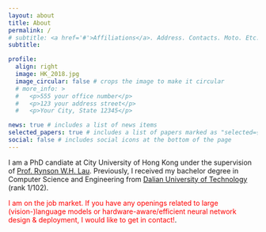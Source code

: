 ```yaml
---
layout: about
title: About
permalink: /
# subtitle: <a href='#'>Affiliations</a>. Address. Contacts. Moto. Etc.
subtitle:

profile:
  align: right
  image: HK_2018.jpg
  image_circular: false # crops the image to make it circular
  # more_info: >
  #   <p>555 your office number</p>
  #   <p>123 your address street</p>
  #   <p>Your City, State 12345</p>

news: true # includes a list of news items
selected_papers: true # includes a list of papers marked as "selected={true}"
social: false # includes social icons at the bottom of the page
---
```


I am a PhD candiate at City University of Hong Kong under the supervision of [Prof. Rynson W.H. Lau](https://scholar.google.com/citations?user=KilQqKYAAAAJ&hl=zh-CN). Previously, I received my bachelor degree in Computer Science and Engineering from [Dalian University of Technology](https://en.dlut.edu.cn/) (rank 1/102).


<span style="color:red">I am on the job market. If you have any openings related to large (vision-)language models or hardware-aware/efficient neural network design & deployment, I would like to get in contact!</span>.